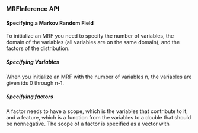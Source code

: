 ### MRFInference API

#### Specifying a Markov Random Field

To initialize an MRF you need to specify the number of variables, the domain of
the variables (all variables are on the same domain), and the factors of the
distribution.

##### Specifying Variables

When you initialize an MRF with the number of variables n, the variables are
given ids 0 through n-1.

##### Specifying factors

A factor needs to have a scope, which is the variables that contribute to it,
and a feature, which is a function from the variables to a double that should
be nonnegative. The scope of a factor is specified as a vector with 